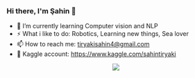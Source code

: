 ### Hi there, I'm Şahin 👋



- 🌱 I’m currently learning  Computer vision and NLP <br>
- ⚡ What i like to do: Robotics, Learning  new things, Sea lover  <br>
- 📫 How to reach me: tiryakisahin4@gmail.com  <br>
- :blue_book: Kaggle account: https://www.kaggle.com/sahintiryaki  <br>
<div style = "width:100%;min-height:150px;text-align:center;"> 
  <a href= "https://www.linkedin.com/in/sahin-tiryaki-95a76a1b1/"> 
    <img src="https://img.shields.io/badge/LinkedIn-0077B5?style=for-the-badge&logo=linkedin&logoColor=white" />
  </a>

</div> <br>


